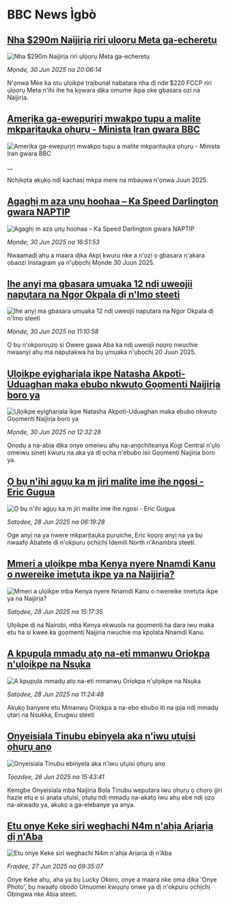 # BBC News Ìgbò## [Nha $290m Naịjirịa riri ụlọọrụ Meta ga-echeretụ](https://www.bbc.com/igbo/articles/cy4vx8jp9wvo?at_campaign=githubrss)![Nha $290m Naịjirịa riri ụlọọrụ Meta ga-echeretụ](https://ichef.bbci.co.uk/ace/ws/240/cpsprodpb/efcf/live/edf9a890-55ec-11f0-806a-f9fca29aabf3.jpg)_Mọnde, 30 Jun 2025 na 20:06:14_N'ọnwa Mee ka otu ụlọikpe traịbunal nabatara nha dị nde $220 FCCP riri ụlọọrụ Meta n'ihi ihe ha kọwara dịka omume ịkpa oke gbasara ozi na Naịjirịa.## [Amerịka ga-ewepụrịrị mwakpo tupu a malite mkparịtaụka ọhụrụ - Minista Ịran gwara BBC](https://www.bbc.co.uk/igbo/live/c3089lg1ly8t?at_campaign=githubrss)![Amerịka ga-ewepụrịrị mwakpo tupu a malite mkparịtaụka ọhụrụ - Minista Ịran gwara BBC](https://ichef.bbci.co.uk/ace/standard/240/cpsprodpb/3487/live/91769d10-5580-11f0-960d-e9f1088a89fe.jpg)__Nchịkọta akụkọ ndị kachasị mkpa mere na mbaụwa n'ọnwa Juun 2025.## [Agaghị m aza ụnụ hoohaa – Ka Speed Darlington gwara NAPTIP](https://www.bbc.com/igbo/articles/ckg31mn2p2jo?at_campaign=githubrss)![Agaghị m aza ụnụ hoohaa – Ka Speed Darlington gwara NAPTIP](https://ichef.bbci.co.uk/ace/ws/240/cpsprodpb/9872/live/3abdb650-55d2-11f0-b5c5-012c5796682d.png)_Mọnde, 30 Jun 2025 na 16:51:53_Nwaamadị ahụ a maara dịka Akpị kwuru nke a n'ozi ọ gbasara n'akara ọbaozi Instagram ya n'ụbọchị Mọnde 30 Juun 2025.## [Ihe anyị ma gbasara ụmụaka 12 ndị uweojii napụtara na Ngor Okpala dị n'Imo steeti](https://www.bbc.com/igbo/articles/c9dgglgld7no?at_campaign=githubrss)![Ihe anyị ma gbasara ụmụaka 12 ndị uweojii napụtara na Ngor Okpala dị n'Imo steeti](https://ichef.bbci.co.uk/ace/ws/240/cpsprodpb/466f/live/40455f40-559d-11f0-b5c5-012c5796682d.png)_Mọnde, 30 Jun 2025 na 11:10:58_Ọ bụ n'okporoụzọ si Owere gawa Aba ka ndị uweojii nọọrọ nwụchie nwaanyị ahụ ma napụtakwa ha bụ ụmụaka n'ụbọchị 20 Juun 2025.## [Ụlọikpe eyigharịala ikpe Natasha Akpoti-Uduaghan maka ebubo nkwutọ Gọọmenti Naịjirịa boro ya](https://www.bbc.com/igbo/articles/cdj9xvnjd39o?at_campaign=githubrss)![Ụlọikpe eyigharịala ikpe Natasha Akpoti-Uduaghan maka ebubo nkwutọ Gọọmenti Naịjirịa boro ya](https://ichef.bbci.co.uk/ace/ws/240/cpsprodpb/3a21/live/dafef310-55ad-11f0-9074-8989d8c97d87.png)_Mọnde, 30 Jun 2025 na 12:32:28_Ọnọdụ a na-abịa dịka onye omeiwu ahụ na-anọchiteanya Kogi Central n'ụlọ omeiwu sịnetị kwuru na aka ya dị ọcha n'ebubo isii Gọọmenti Naịjirịa boro ya.## [Ọ bụ n'ihi agụụ ka m jiri malite ime ihe ngosi - Eric Gugua](https://www.bbc.com/igbo/articles/c4gd9209rgjo?at_campaign=githubrss)![Ọ bụ n'ihi agụụ ka m jiri malite ime ihe ngosi - Eric Gugua](https://ichef.bbci.co.uk/ace/ws/240/cpsprodpb/4db0/live/bce06100-5361-11f0-9bb3-73094e560c59.jpg)_Satọdee, 28 Jun 2025 na 06:19:28_Oge anyị na ya nwere mkparịtaụka pụrụiche, Eric kọọrọ anyị na ya bụ nwaafọ Abatete dị n'okpuru ọchịchị Idemili North n'Anambra steeti.## [Mmeri a ụlọikpe mba Kenya nyere Nnamdi Kanu o nwereike imetụta ikpe ya na Naịjirịa?](https://www.bbc.com/igbo/articles/c4gdreye4zyo?at_campaign=githubrss)![Mmeri a ụlọikpe mba Kenya nyere Nnamdi Kanu o nwereike imetụta ikpe ya na Naịjirịa?](https://ichef.bbci.co.uk/ace/ws/240/cpsprodpb/7cea/live/a04555e0-542f-11f0-9b41-95612fdbd2fd.jpg)_Satọdee, 28 Jun 2025 na 15:17:35_Ụlọikpe dị na Nairobi, mba Kenya ekwuola na gọọmentị ha dara iwu maka etu ha si kwee ka gọọmentị Naịjiria nwuchie ma kpọlata Nnamdi Kanu.## [A kpụpụla mmadụ atọ na-eti mmanwụ Oriọkpa n'ụlọikpe na Nsụka](https://www.bbc.com/igbo/articles/c15wz050jg8o?at_campaign=githubrss)![A kpụpụla mmadụ atọ na-eti mmanwụ Oriọkpa n'ụlọikpe na Nsụka](https://ichef.bbci.co.uk/ace/ws/240/cpsprodpb/8be9/live/851ff780-5410-11f0-809b-99de38e758cf.jpg)_Satọdee, 28 Jun 2025 na 11:24:48_Akụkọ banyere etu Mmanwụ Oriọkpa a na-ebo ebubo iti na ịpịa ndị mmadụ ụtarị na Nsukka, Enugwu steeti## [Onyeisiala Tinubu ebinyela aka n'iwu ụtụisi ọhụrụ anọ](https://www.bbc.com/igbo/articles/cyv3yypvvn5o?at_campaign=githubrss)![Onyeisiala Tinubu ebinyela aka n'iwu ụtụisi ọhụrụ anọ](https://ichef.bbci.co.uk/ace/ws/240/cpsprodpb/f97e/live/8e323500-52a2-11f0-b4be-8f7caf53b80c.jpg)_Tọọzdee, 26 Jun 2025 na 15:43:41_Kemgbe Onyeisiala mba Naịjirịa Bọla Tinubu weputara iwu ọhụrụ ọ chọrọ ijiri hazie etu e si anata ụtụisi, ọtụtụ ndị mmadụ na-akatọ iwu ahụ ebe ndị ọzọ na-akwadọ ya, akụkọ a ga-elebanye ya anya.## [Etu onye Keke siri weghachi N4m n'ahịa Arịarịa dị n'Aba](https://www.bbc.com/igbo/articles/cwyr66yk1r6o?at_campaign=githubrss)![Etu onye Keke siri weghachi N4m n'ahịa Arịarịa dị n'Aba](https://ichef.bbci.co.uk/ace/ws/240/cpsprodpb/87d2/live/565018e0-5334-11f0-a2ff-17a82c2e8bc4.jpg)_Fraịdee, 27 Jun 2025 na 09:35:07_Onye Keke ahụ, aha ya bụ Lucky Okoro, onye a maara nke ọma dịka 'Onye Photo', bụ nwaafọ obodo Umuomei kwụụrụ onwe ya dị n'okpuru ọchịchị Obingwa nke Abịa steeti.